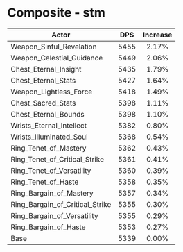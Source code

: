 # Composite - stm
| Actor | DPS | Increase |
|---|:---:|:---:|
|Weapon_Sinful_Revelation|5455|2.17%|
|Weapon_Celestial_Guidance|5449|2.06%|
|Chest_Eternal_Insight|5435|1.79%|
|Chest_Eternal_Stats|5427|1.64%|
|Weapon_Lightless_Force|5418|1.49%|
|Chest_Sacred_Stats|5398|1.11%|
|Chest_Eternal_Bounds|5398|1.10%|
|Wrists_Eternal_Intellect|5382|0.80%|
|Wrists_Illuminated_Soul|5368|0.54%|
|Ring_Tenet_of_Mastery|5362|0.43%|
|Ring_Tenet_of_Critical_Strike|5361|0.41%|
|Ring_Tenet_of_Versatility|5360|0.39%|
|Ring_Tenet_of_Haste|5358|0.35%|
|Ring_Bargain_of_Mastery|5357|0.34%|
|Ring_Bargain_of_Critical_Strike|5355|0.30%|
|Ring_Bargain_of_Versatility|5355|0.29%|
|Ring_Bargain_of_Haste|5353|0.27%|
|Base|5339|0.00%|
